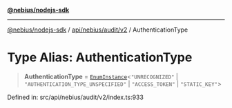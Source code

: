 [**@nebius/nodejs-sdk**](../../../../../README.md)

---

[@nebius/nodejs-sdk](../../../../../README.md) / [api/nebius/audit/v2](../README.md) / AuthenticationType

# Type Alias: AuthenticationType

> **AuthenticationType** = [`EnumInstance`](../../../../../runtime/protos/enum/type-aliases/EnumInstance.md)\<`"UNRECOGNIZED"` \| `"AUTHENTICATION_TYPE_UNSPECIFIED"` \| `"ACCESS_TOKEN"` \| `"STATIC_KEY"`\>

Defined in: src/api/nebius/audit/v2/index.ts:933
